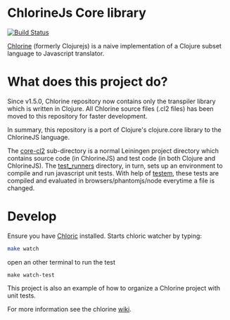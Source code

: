 # ChlorineJs Core library

[![Build Status](https://api.travis-ci.org/chlorinejs/core-cl2.png)](https://travis-ci.org/chlorinejs/core-cl2)

[Chlorine](http://github.com/chlorinejs/chlorine) (formerly Clojurejs) is a naive implementation of a Clojure subset language to Javascript translator.

# What does this project do?
Since v1.5.0, Chlorine repository now contains only the transpiler library which is written in Clojure. All Chlorine source files (.cl2 files) has been moved to this repository for faster development.

In summary, this repository is a port of Clojure's clojure.core library to the ChlorineJS language.

The [core-cl2](core-cl2) sub-directory is a normal Leiningen project directory which contains source code (in ChlorineJS) and test code (in both Clojure and ChlorineJS). The [test_runners](test_runners) directory, in turn, sets up an environment to compile and run javascript unit tests. With help of [testem](https://github.com/airportyh/testem), these tests are compiled and evaluated in browsers/phantomjs/node everytime a file is changed.

# Develop
Ensure you have [Chloric](https://github.com/chlorinejs/chloric) installed. Starts chloric watcher by typing:
```bash
make watch
```
open an other terminal to run the test
```
make watch-test
```
This project is also an example of how to organize a Chlorine project with unit tests.

For more information see the chlorine [wiki](https://github.com/chlorinejs/chlorine/wiki).
